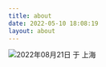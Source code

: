 ```yaml
---
title: about
date: 2022-05-10 18:08:19
layout: about
---
```


![2022年08月21日 于 上海](https://cdn.dianhsu.com/img/2022-08-30-20-26-01.jpg)
